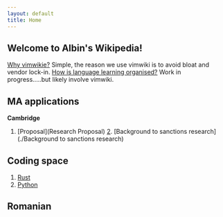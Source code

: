 ```yaml
---
layout: default
title: Home
---
```


## Welcome to Albin's Wikipedia! 


[Why vimwikie?](./why.md) Simple, the reason we use vimwiki is to avoid bloat and vendor lock-in. 
[How is language learning organised?](./for_language_learning.md) Work in progress.....but likely involve vimwiki.   

## MA applications

<b>Cambridge </b>

1. [Proposal](Research Proposal)
[2](2). [Background to sanctions research](./Background to sanctions research)

## Coding space

1. [Rust](Rust)
2. [Python](Python)

## Romanian


